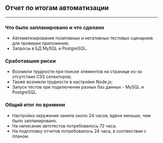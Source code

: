 ## Отчет по итогам автоматизации ##
___
### Что было запланировано и что сделано ###

- Автоматизирование позитивных и негативных тестовых сценариев для проверки приложения;
- Запросы в БД MySQL и PostgreSQL.

### Сработавшие риски ###

- Возникли трудности при поиске элементов на странице из-за отсутствия CSS селекторов;
- Также возникли трудности в настройке Node.js;
- Запуск тестов при подключении разных баз данных - MySQL и PostgreSQL.

### Общий итог по времени ###

- Настройка окружения заняла около 24 часов, вдвое меньше, чем было запланировано.
- На написание автотестов потребовалось 72 часа. 
- На подготовку отчетов потребовалось 24 часа, в соотвествии с планом. 
